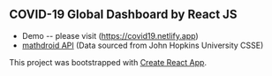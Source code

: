 ## COVID-19 Global Dashboard by React JS

- Demo -- please visit (https://covid19.netlify.app)
- [mathdroid API](https://github.com/mathdroid/covid-19-api) (Data sourced from John Hopkins University CSSE)



This project was bootstrapped with [Create React App](https://github.com/facebook/create-react-app).
